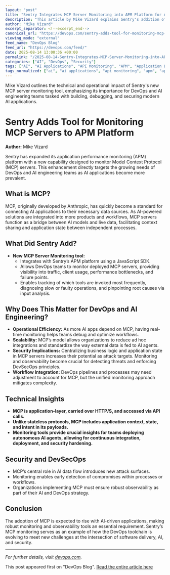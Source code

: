 ```yaml
---
layout: "post"
title: "Sentry Integrates MCP Server Monitoring into APM Platform for AI Workflows"
description: "This article by Mike Vizard explains Sentry's addition of MCP (Model Context Protocol) server monitoring to their application performance monitoring platform. It details the significance for DevOps teams working with AI applications, describes technical aspects of MCP, and highlights the implications for observability, debugging, and security within AI-powered software development workflows."
author: "Mike Vizard"
excerpt_separator: <!--excerpt_end-->
canonical_url: "https://devops.com/sentry-adds-tool-for-monitoring-mcp-servers-to-apm-platform/?utm_source=rss&utm_medium=rss&utm_campaign=sentry-adds-tool-for-monitoring-mcp-servers-to-apm-platform"
viewing_mode: "external"
feed_name: "DevOps Blog"
feed_url: "https://devops.com/feed/"
date: 2025-08-14 13:00:36 +00:00
permalink: "/2025-08-14-Sentry-Integrates-MCP-Server-Monitoring-into-APM-Platform-for-AI-Workflows.html"
categories: ["AI", "DevOps", "Security"]
tags: ["AI", "AI Applications", "API Monitoring", "APM", "Application Layer Protocol", "Application Performance Monitoring", "Autonomous AI Agents", "Business Of DevOps", "Cybersecurity", "Debugging", "DevOps", "DevSecOps", "JavaScript SDK", "MCP", "MCP Server Monitoring", "Observability", "Posts", "Security", "Sentry", "Social Facebook", "Social LinkedIn", "Social X", "Workflow Automation"]
tags_normalized: ["ai", "ai applications", "api monitoring", "apm", "application layer protocol", "application performance monitoring", "autonomous ai agents", "business of devops", "cybersecurity", "debugging", "devops", "devsecops", "javascript sdk", "mcp", "mcp server monitoring", "observability", "posts", "security", "sentry", "social facebook", "social linkedin", "social x", "workflow automation"]
---
```


Mike Vizard outlines the technical and operational impact of Sentry's new MCP server monitoring tool, emphasizing its importance for DevOps and AI engineering teams tasked with building, debugging, and securing modern AI applications.<!--excerpt_end-->

# Sentry Adds Tool for Monitoring MCP Servers to APM Platform

**Author:** Mike Vizard

Sentry has expanded its application performance monitoring (APM) platform with a new capability designed to monitor Model Context Protocol (MCP) servers. This enhancement directly targets the growing needs of DevOps and AI engineering teams as AI applications become more prevalent.

## What is MCP?

MCP, originally developed by Anthropic, has quickly become a standard for connecting AI applications to their necessary data sources. As AI-powered solutions are integrated into more products and workflows, MCP servers function as a bridge between AI models and live data, facilitating context sharing and application state between independent processes.

## What Did Sentry Add?

- **New MCP Server Monitoring tool:**
  - Integrates with Sentry’s APM platform using a JavaScript SDK.
  - Allows DevOps teams to monitor deployed MCP servers, providing visibility into traffic, client usage, performance bottlenecks, and failure points.
  - Enables tracking of which tools are invoked most frequently, diagnosing slow or faulty operations, and pinpointing root causes via input analysis.

## Why Does This Matter for DevOps and AI Engineering?

- **Operational Efficiency:** As more AI apps depend on MCP, having real-time monitoring helps teams debug and optimize workflows.
- **Scalability:** MCP’s model allows organizations to reduce ad hoc integrations and standardize the way external data is fed to AI agents.
- **Security Implications:** Centralizing business logic and application state in MCP servers increases their potential as attack targets. Monitoring and observability become crucial for detecting threats and enforcing DevSecOps principles.
- **Workflow Integration:** DevOps pipelines and processes may need adjustment to account for MCP, but the unified monitoring approach mitigates complexity.

## Technical Insights

- **MCP is application-layer, carried over HTTP/S, and accessed via API calls.**
- **Unlike stateless protocols, MCP includes application context, state, and intent in its payloads.**
- **Monitoring tools provide crucial insights for teams deploying autonomous AI agents, allowing for continuous integration, deployment, and security hardening.**

## Security and DevSecOps

- MCP’s central role in AI data flow introduces new attack surfaces.
- Monitoring enables early detection of compromises within processes or workflows.
- Organizations implementing MCP must ensure robust observability as part of their AI and DevOps strategy.

## Conclusion

The adoption of MCP is expected to rise with AI-driven applications, making robust monitoring and observability tools an essential requirement. Sentry’s MCP monitoring serves as an example of how the DevOps toolchain is evolving to meet new challenges at the intersection of software delivery, AI, and security.

---

*For further details, visit [devops.com](https://devops.com/sentry-adds-tool-for-monitoring-mcp-servers-to-apm-platform/).*

This post appeared first on "DevOps Blog". [Read the entire article here](https://devops.com/sentry-adds-tool-for-monitoring-mcp-servers-to-apm-platform/?utm_source=rss&utm_medium=rss&utm_campaign=sentry-adds-tool-for-monitoring-mcp-servers-to-apm-platform)
